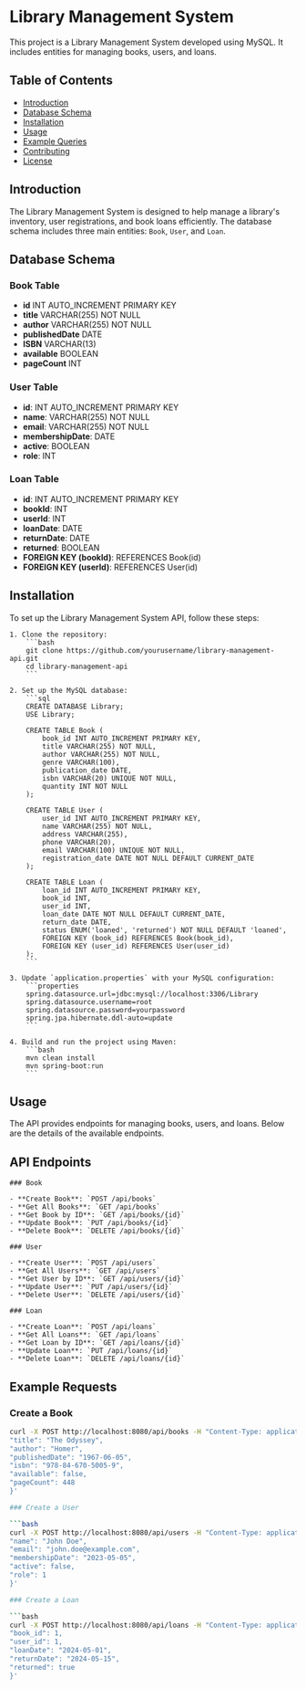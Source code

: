 # Library Management System

This project is a Library Management System developed using MySQL. It includes entities for managing books, users, and loans.

## Table of Contents

- [Introduction](#introduction)
- [Database Schema](#database-schema)
- [Installation](#installation)
- [Usage](#usage)
- [Example Queries](#example-queries)
- [Contributing](#contributing)
- [License](#license)

## Introduction

The Library Management System is designed to help manage a library's inventory, user registrations, and book loans efficiently. The database schema includes three main entities: `Book`, `User`, and `Loan`.

## Database Schema

### Book Table

- **id** INT AUTO_INCREMENT PRIMARY KEY
- **title** VARCHAR(255) NOT NULL
- **author** VARCHAR(255) NOT NULL
- **publishedDate** DATE
- **ISBN** VARCHAR(13)
- **available** BOOLEAN
- **pageCount** INT 

### User Table

- **id**: INT AUTO_INCREMENT PRIMARY KEY
- **name**: VARCHAR(255) NOT NULL
- **email**: VARCHAR(255) NOT NULL
- **membershipDate**: DATE
- **active**: BOOLEAN
- **role**: INT

### Loan Table

- **id**: INT AUTO_INCREMENT PRIMARY KEY
- **bookId**: INT
- **userId**: INT
- **loanDate**: DATE
- **returnDate**: DATE
- **returned**: BOOLEAN
- **FOREIGN KEY (bookId)**: REFERENCES Book(id)
- **FOREIGN KEY (userId)**: REFERENCES User(id)

## Installation

To set up the Library Management System API, follow these steps:

    1. Clone the repository:
        ```bash
        git clone https://github.com/yourusername/library-management-api.git
        cd library-management-api
        ```
    
    2. Set up the MySQL database:
        ```sql
        CREATE DATABASE Library;
        USE Library;
    
        CREATE TABLE Book (
            book_id INT AUTO_INCREMENT PRIMARY KEY,
            title VARCHAR(255) NOT NULL,
            author VARCHAR(255) NOT NULL,
            genre VARCHAR(100),
            publication_date DATE,
            isbn VARCHAR(20) UNIQUE NOT NULL,
            quantity INT NOT NULL
        );
    
        CREATE TABLE User (
            user_id INT AUTO_INCREMENT PRIMARY KEY,
            name VARCHAR(255) NOT NULL,
            address VARCHAR(255),
            phone VARCHAR(20),
            email VARCHAR(100) UNIQUE NOT NULL,
            registration_date DATE NOT NULL DEFAULT CURRENT_DATE
        );
    
        CREATE TABLE Loan (
            loan_id INT AUTO_INCREMENT PRIMARY KEY,
            book_id INT,
            user_id INT,
            loan_date DATE NOT NULL DEFAULT CURRENT_DATE,
            return_date DATE,
            status ENUM('loaned', 'returned') NOT NULL DEFAULT 'loaned',
            FOREIGN KEY (book_id) REFERENCES Book(book_id),
            FOREIGN KEY (user_id) REFERENCES User(user_id)
        );
        ```
    
    3. Update `application.properties` with your MySQL configuration:
        ```properties
        spring.datasource.url=jdbc:mysql://localhost:3306/Library
        spring.datasource.username=root
        spring.datasource.password=yourpassword
        spring.jpa.hibernate.ddl-auto=update
        ```
    
    4. Build and run the project using Maven:
        ```bash
        mvn clean install
        mvn spring-boot:run
        ```

## Usage

The API provides endpoints for managing books, users, and loans. Below are the details of the available endpoints.

## API Endpoints

    ### Book
    
    - **Create Book**: `POST /api/books`
    - **Get All Books**: `GET /api/books`
    - **Get Book by ID**: `GET /api/books/{id}`
    - **Update Book**: `PUT /api/books/{id}`
    - **Delete Book**: `DELETE /api/books/{id}`
    
    ### User
    
    - **Create User**: `POST /api/users`
    - **Get All Users**: `GET /api/users`
    - **Get User by ID**: `GET /api/users/{id}`
    - **Update User**: `PUT /api/users/{id}`
    - **Delete User**: `DELETE /api/users/{id}`
    
    ### Loan
    
    - **Create Loan**: `POST /api/loans`
    - **Get All Loans**: `GET /api/loans`
    - **Get Loan by ID**: `GET /api/loans/{id}`
    - **Update Loan**: `PUT /api/loans/{id}`
    - **Delete Loan**: `DELETE /api/loans/{id}`
    
## Example Requests

### Create a Book

```bash
curl -X POST http://localhost:8080/api/books -H "Content-Type: application/json" -d '{
"title": "The Odyssey",
"author": "Homer",
"publishedDate": "1967-06-05",
"isbn": "978-84-670-5005-9",
"available": false,
"pageCount": 448 
}'

### Create a User

```bash
curl -X POST http://localhost:8080/api/users -H "Content-Type: application/json" -d '{
"name": "John Doe",
"email": "john.doe@example.com",
"membershipDate": "2023-05-05",
"active": false,
"role": 1    
}'

### Create a Loan

```bash
curl -X POST http://localhost:8080/api/loans -H "Content-Type: application/json" -d '{
"book_id": 1,
"user_id": 1,
"loanDate": "2024-05-01",
"returnDate": "2024-05-15",
"returned": true
}'


